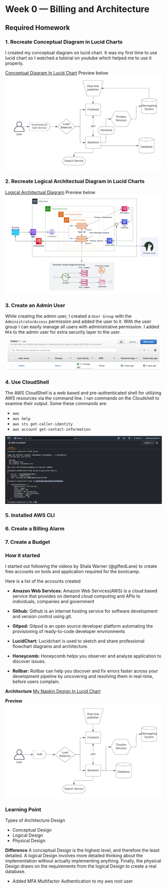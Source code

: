 # Week 0 — Billing and Architecture


## Required Homework

### 1. Recreate Conceptual Diagram in Lucid Charts 
I created my conceptual diagram on lucid chart. It was my first time to use lucid chart so I watched a tutorial on youtube which helped me to use it properly.

[Conceptual Diagram In Lucid Chart](https://lucid.app/lucidchart/7c9fc557-36ba-4416-bc4d-3b3d8e60a7f1/edit?viewport_loc=-37%2C66%2C1579%2C841%2C0_0&invitationId=inv_091fdb93-da76-450d-9e0b-62cd910dd308)
Preview below
![Conceptual Diagram Preview](./assets/Conceptual-Diagram.png)

### 2. Recreate Logical Architectual Diagram in Lucid Charts 
[Logical Architectual Diagram](https://lucid.app/lucidchart/0e44d5f7-6068-4d37-ab77-d643906a6641/edit?viewport_loc=-34%2C40%2C1768%2C935%2C0_0&invitationId=inv_1c2e83f5-d8ad-449e-95e5-4ead14b8e3bc)
Preview below
![Conceptual Diagram Preview](./assets/logical-diagram.png)

### 3. Create an Admin User
While creating the admin user, I created a `User Group` with the `AdministratorAccess` permission and added the user to it.
With the user group I can easily manage all users with administrative permission.
I added `MFA` to the admin user for extra security layer to the user.
![Conceptual Diagram Preview](./assets/admin-user.png)

### 4. Use CloudShell
The AWS CloudShell is a web based and pre-authenticated shell for utilizing AWS resources via the command line.
I ran commands on the Cloudshell to examine their output. Some these commands are: 
- `aws`
- `aws help`
- `aws sts get-caller-identity`
- `aws account get-contact-information`

![CloudShell Use Preview](./assets/cloudshell-use.png)

### 5. Installed AWS CLI

### 6. Create a Billing Alarm

### 7. Create a Budget


### How it started

I started out following the videos by Shala Warner (@giftedLane) to create free accounts on tools and 
application required for the bootcamp.

Here is a list of the accounts created

- **Amazon Web Services:**
    Amazon Web Services(AWS) is a cloud based service that provides on demand cloud computing and APIs to individuals, companies and government

- **Github:** 
    Github is an internet hosting service for software development and version control using git.

- **Gitpod:**
    Gitpod is an open source developer platform automating the provisioning of ready-to-code developer environments

- **LucidChart:**
    Lucidchart is used to sketch and share professional flowchart diagrams and architecture. 

- **Honeycomb:**
    Honeycomb helps you observer and analyze application to discover issues.

- **Rollbar:**
    Rollbar can help you discover and fix errors faster across your development pipeline by uncovering and resolving them in real-time, before users complain.

**Architecture**
[My Napkin Design In Lucid Chart](https://lucid.app/lucidchart/7c9fc557-36ba-4416-bc4d-3b3d8e60a7f1/edit?viewport_loc=-24%2C173%2C1381%2C691%2C0_0&invitationId=inv_091fdb93-da76-450d-9e0b-62cd910dd308)

**Preview**
![My Napkin](/images/napkin-design.png)

### Learning Point

Types of Architecture Design
- Conceptual Design
- Logical Design
- Physical Design

**Difference**
A conceptual Design is the highest level, and therefore the least detailed. A logical Design involves more detailed thinking about the implementation without actually implementing anything. Finally, the physical Design draws on the requirements from the logical Design to create a real database.

- Added MFA Multifactor Authentication to my aws root user
